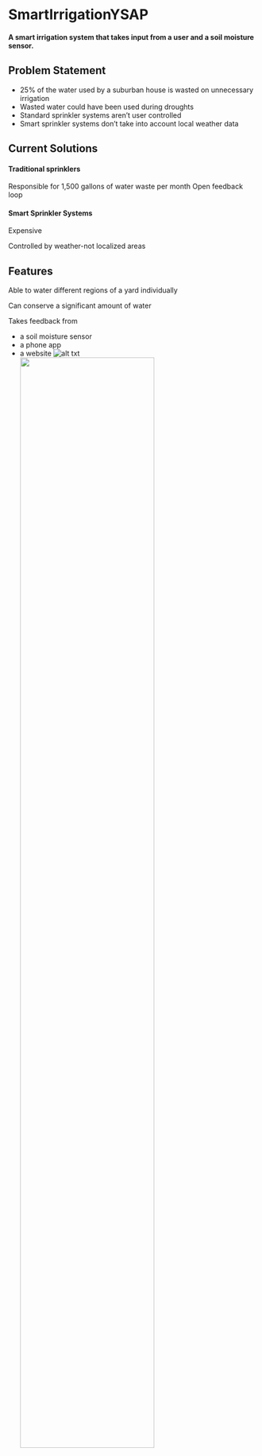 # SmartIrrigationYSAP
#### A smart irrigation system that takes input from a user and a soil moisture sensor.
## Problem Statement
* 25% of the water used by a suburban house is wasted on unnecessary irrigation
* Wasted water could have been used during droughts
* Standard sprinkler systems aren’t user controlled
* Smart sprinkler systems don’t take into account local weather data
## Current Solutions
#### Traditional sprinklers
Responsible for 1,500 gallons of water waste per month
Open feedback loop
#### Smart Sprinkler Systems
Expensive

Controlled by weather-not localized areas
## Features
Able to water different regions of a yard individually

Can conserve a significant amount of water

Takes feedback from

* a soil moisture sensor
* a phone app
* a website
![alt txt](https://github.com/stressmaniac/SmartIrrigationYSAP/blob/master/Pictures/Final.PNG?raw=true)
  <img src ="https://github.com/stressmaniac/SmartIrrigationYSAP/blob/master/Pictures/Final.PNG?raw=true" width="75%" height="75%"/>
